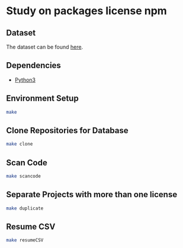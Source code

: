# Study on packages license npm

## Dataset
The dataset can be found [here](https://zenodo.org/record/804474#.XTCGcnVKhhF).

## Dependencies
+ [Python3](https://www.python.org/downloads/)

## Environment Setup
```bash
make
```

## Clone Repositories for Database
```bash
make clone
```

## Scan Code
```bash
make scancode
```

## Separate Projects with more than one license
```bash
make duplicate
```

## Resume CSV
```bash
make resumeCSV
```
